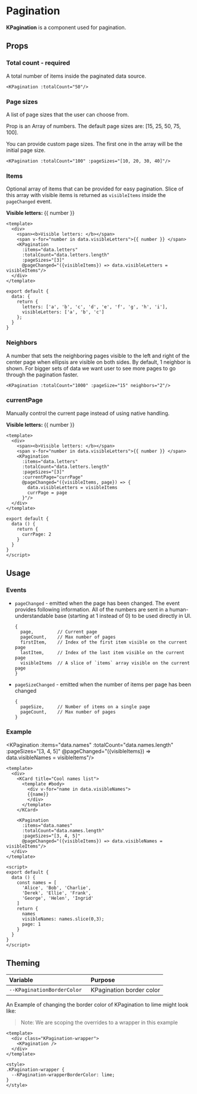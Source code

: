# Pagination

**KPagination** is a component used for pagination.

<template>
  <KPagination :totalCount="300"/>
</template>

## Props
### Total count - required
A total number of items inside the paginated data source.

```vue
<KPagination :totalCount="50"/>
```

### Page sizes
A list of page sizes that the user can choose from.

Prop is an Array of numbers. The default page sizes are: [15, 25, 50, 75, 100].

You can provide custom page sizes. The first one in the array will be the initial page size.

<KPagination :totalCount="100" :pageSizes="[10, 20, 30, 40]"/>

```vue
<KPagination :totalCount="100" :pageSizes="[10, 20, 30, 40]"/>
```

### Items
Optional array of items that can be provided for easy pagination. Slice of this array with visible items is returned as `visibleItems` inside the `pageChanged` event.

<Komponent :data="{ letters: ['a', 'b', 'c', 'd', 'e', 'f', 'g', 'h', 'i'], visibleLetters: ['a', 'b', 'c']}" v-slot="{ data }">
  <div>
    <span><b>Visible letters: </b></span>
    <span v-for="number in data.visibleLetters">{{ number }} </span>
    <KPagination 
      :items="data.letters"
      :totalCount="data.letters.length" 
      :pageSizes="[3]" 
      @pageChanged="({visibleItems}) => data.visibleLetters = visibleItems"/>
  </div>
</Komponent>

```vue
<template>
  <div>
    <span><b>Visible letters: </b></span>
    <span v-for="number in data.visibleLetters">{{ number }} </span>
    <KPagination 
      :items="data.letters"
      :totalCount="data.letters.length" 
      :pageSizes="[3]" 
      @pageChanged="({visibleItems}) => data.visibleLetters = visibleItems"/>
  </div>
</template>

export default {
  data: {
    return {
      letters: ['a', 'b', 'c', 'd', 'e', 'f', 'g', 'h', 'i'], 
      visibleLetters: ['a', 'b', 'c']
    };
  }
}

```


### Neighbors
A number that sets the neighboring pages visible to the left and right of the center page when ellipsis are visible on both sides. By default, 1 neighbor is shown. For bigger sets of data we want user to see more pages to go through the pagination faster.

<template>
  <KPagination :totalCount="1000" :neighbors="2"/>
</template>

```vue
<KPagination :totalCount="1000" :pageSize="15" neighbors="2"/>
```

### currentPage
Manually control the current page instead of using native handling.

<Komponent :data="{ letters: ['a', 'b', 'c', 'd', 'e', 'f', 'g', 'h', 'i'], visibleLetters: ['d', 'e', 'f'], currPage: 2}" v-slot="{ data }">
  <div>
    <span><b>Visible letters: </b></span>
    <span v-for="number in data.visibleLetters">{{ number }} </span>
    <KPagination 
      :items="data.letters"
      :totalCount="data.letters.length" 
      :pageSizes="[3]" 
      :currentPage="data.currPage"
      @pageChanged="({visibleItems, page}) => { data.visibleLetters = visibleItems; data.currPage = page }"/>
  </div>
</Komponent>

```vue
<template>
  <div>
    <span><b>Visible letters: </b></span>
    <span v-for="number in data.visibleLetters">{{ number }} </span>
    <KPagination 
      :items="data.letters"
      :totalCount="data.letters.length" 
      :pageSizes="[3]" 
      :currentPage="currPage"
      @pageChanged="({visibleItems, page}) => { 
        data.visibleLetters = visibleItems 
        currPage = page 
      }"/>
  </div>
</template>

export default {
  data () {
    return {
      currPage: 2
    }
  }
}
</script>
```

## Usage

### Events
- `pageChanged` - emitted when the page has been changed. The event provides following information. All of the numbers are sent in a human-understandable base (starting at 1 instead of 0) to be used directly in UI.
  ```
  {
    page,         // Current page
    pageCount,    // Max number of pages
    firstItem,    // Index of the first item visible on the current page
    lastItem,     // Index of the last item visible on the current page
    visibleItems  // A slice of `items` array visible on the current page
  }
  ```
- `pageSizeChanged` - emitted when the number of items per page has been changed
  ```
  {
    pageSize,     // Number of items on a single page
    pageCount,    // Max number of pages
  }
  ```

### Example

<Komponent :data="{ names: ['Alice', 'Bob', 'Charlie', 'Derek', 'Ellie', 'Frank', 'George', 'Helen', 'Ingrid'], visibleNames: ['Alice', 'Bob', 'Charlie'], page: 1}" v-slot="{ data }">
  <div>
    <KCard title="Cool names list" class="mb-4">
      <template #body>
        <div v-for="name in data.visibleNames">
        {{name}}
        </div>
      </template>
    </KCard>

  <KPagination 
    :items="data.names"
    :totalCount="data.names.length" 
    :pageSizes="[3, 4, 5]" 
    @pageChanged="({visibleItems}) => data.visibleNames = visibleItems"/>
  </div>
</Komponent>

```vue
<template>
  <div>
    <KCard title="Cool names list">
      <template #body>
        <div v-for="name in data.visibleNames">
        {{name}}
        </div>
      </template>
    </KCard>

    <KPagination 
      :items="data.names"
      :totalCount="data.names.length" 
      :pageSizes="[3, 4, 5]" 
      @pageChanged="({visibleItems}) => data.visibleNames = visibleItems"/>
  </div>
</template>

<script>
export default {
  data () {
    const names = [
      'Alice', 'Bob', 'Charlie', 
      'Derek', 'Ellie', 'Frank', 
      'George', 'Helen', 'Ingrid'
    ]
    return {
      names
      visibleNames: names.slice(0,3);
      page: 1
    }
  }
}
</script>
```

## Theming
| Variable | Purpose
|:-------- |:-------
| `--KPaginationBorderColor `| KPagination border color


An Example of changing the border color of KPagination to lime might look 
like:

> Note: We are scoping the overrides to a wrapper in this example

<template>
  <div class="KPagination-wrapper">
    <KPagination />
  </div>
</template>

```vue
<template>
  <div class="KPagination-wrapper">
    <KPagination />
  </div>
</template>

<style>
.KPagination-wrapper {
  --KPagination-wrapperBorderColor: lime;
}
</style>
```

<style lang="scss">
.KPagination-wrapper {
  --KPagination-wrapperBorderColor: lime;
}
</style>
